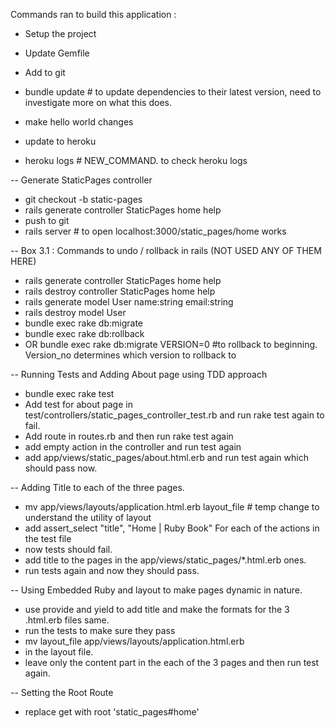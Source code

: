 
Commands ran to build this application : 

- Setup the project
- Update Gemfile
- Add to git
- bundle update # to update dependencies to their latest version, need to investigate more on what this does. 
- make hello world changes
- update to heroku

- heroku logs # NEW_COMMAND. to check heroku logs 

-- Generate StaticPages controller
- git checkout -b static-pages
- rails generate controller StaticPages home help
- push to git
- rails server # to open localhost:3000/static_pages/home works 

-- Box 3.1 : Commands to undo / rollback in rails (NOT USED ANY OF THEM HERE)
- rails generate controller StaticPages home help
- rails destroy controller StaticPages home help
- rails generate model User name:string email:string
- rails destroy model User
- bundle exec rake db:migrate 
- bundle exec rake db:rollback
- OR bundle exec rake db:migrate VERSION=0 #to rollback to beginning. Version_no determines which version to rollback to

-- Running Tests and Adding About page using TDD approach
- bundle exec rake test
- Add test for about page in test/controllers/static_pages_controller_test.rb and run rake test again to fail. 
- Add route in routes.rb and then run rake test again
- add empty action in the controller and run test again
- add app/views/static_pages/about.html.erb and run test again which should pass now. 

-- Adding Title to each of the three pages.
- mv app/views/layouts/application.html.erb layout_file # temp change to understand the utility of layout
- add assert_select "title", "Home | Ruby Book" For each of the actions in the test file 
- now tests should fail. 
- add title to the pages in the app/views/static_pages/*.html.erb ones. 
- run tests again and now they should pass. 

-- Using Embedded Ruby and layout to make pages dynamic in nature.
- use provide and yield to add title and make the formats for the 3 .html.erb files same. 
- run the tests to make sure they pass
- mv layout_file app/views/layouts/application.html.erb
- <title><%= yield(:title) %> | Rails Book</title> in the layout file. 
- leave only the content part in the each of the 3 pages and then run test again. 

-- Setting the Root Route
- replace get with root 'static_pages#home'
